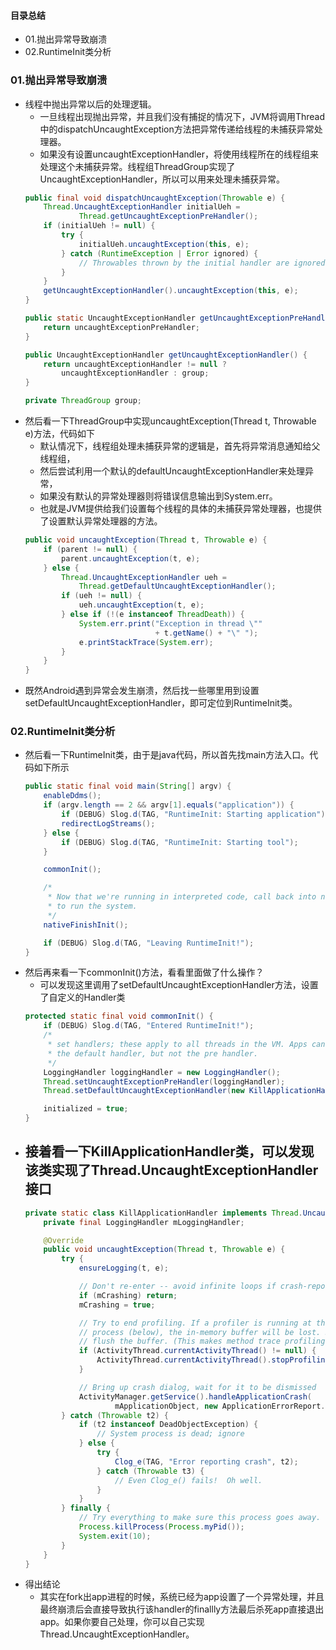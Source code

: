 #### 目录总结
- 01.抛出异常导致崩溃
- 02.RuntimeInit类分析




### 01.抛出异常导致崩溃
- 线程中抛出异常以后的处理逻辑。
    - 一旦线程出现抛出异常，并且我们没有捕捉的情况下，JVM将调用Thread中的dispatchUncaughtException方法把异常传递给线程的未捕获异常处理器。
    - 如果没有设置uncaughtExceptionHandler，将使用线程所在的线程组来处理这个未捕获异常。线程组ThreadGroup实现了UncaughtExceptionHandler，所以可以用来处理未捕获异常。
    ``` java
    public final void dispatchUncaughtException(Throwable e) {
        Thread.UncaughtExceptionHandler initialUeh =
                Thread.getUncaughtExceptionPreHandler();
        if (initialUeh != null) {
            try {
                initialUeh.uncaughtException(this, e);
            } catch (RuntimeException | Error ignored) {
                // Throwables thrown by the initial handler are ignored
            }
        }
        getUncaughtExceptionHandler().uncaughtException(this, e);
    }

    public static UncaughtExceptionHandler getUncaughtExceptionPreHandler() {
        return uncaughtExceptionPreHandler;
    }

    public UncaughtExceptionHandler getUncaughtExceptionHandler() {
        return uncaughtExceptionHandler != null ?
            uncaughtExceptionHandler : group;
    }

    private ThreadGroup group;
    ```
- 然后看一下ThreadGroup中实现uncaughtException(Thread t, Throwable e)方法，代码如下
    - 默认情况下，线程组处理未捕获异常的逻辑是，首先将异常消息通知给父线程组，
    - 然后尝试利用一个默认的defaultUncaughtExceptionHandler来处理异常，
    - 如果没有默认的异常处理器则将错误信息输出到System.err。
    - 也就是JVM提供给我们设置每个线程的具体的未捕获异常处理器，也提供了设置默认异常处理器的方法。
    ``` java
    public void uncaughtException(Thread t, Throwable e) {
        if (parent != null) {
            parent.uncaughtException(t, e);
        } else {
            Thread.UncaughtExceptionHandler ueh =
                Thread.getDefaultUncaughtExceptionHandler();
            if (ueh != null) {
                ueh.uncaughtException(t, e);
            } else if (!(e instanceof ThreadDeath)) {
                System.err.print("Exception in thread \""
                                 + t.getName() + "\" ");
                e.printStackTrace(System.err);
            }
        }
    }
    ```
- 既然Android遇到异常会发生崩溃，然后找一些哪里用到设置setDefaultUncaughtExceptionHandler，即可定位到RuntimeInit类。



### 02.RuntimeInit类分析
- 然后看一下RuntimeInit类，由于是java代码，所以首先找main方法入口。代码如下所示
    ``` java
    public static final void main(String[] argv) {
        enableDdms();
        if (argv.length == 2 && argv[1].equals("application")) {
            if (DEBUG) Slog.d(TAG, "RuntimeInit: Starting application");
            redirectLogStreams();
        } else {
            if (DEBUG) Slog.d(TAG, "RuntimeInit: Starting tool");
        }

        commonInit();

        /*
         * Now that we're running in interpreted code, call back into native code
         * to run the system.
         */
        nativeFinishInit();

        if (DEBUG) Slog.d(TAG, "Leaving RuntimeInit!");
    }
    ```
- 然后再来看一下commonInit()方法，看看里面做了什么操作？
    - 可以发现这里调用了setDefaultUncaughtExceptionHandler方法，设置了自定义的Handler类
    ``` java
    protected static final void commonInit() {
        if (DEBUG) Slog.d(TAG, "Entered RuntimeInit!");
        /*
         * set handlers; these apply to all threads in the VM. Apps can replace
         * the default handler, but not the pre handler.
         */
        LoggingHandler loggingHandler = new LoggingHandler();
        Thread.setUncaughtExceptionPreHandler(loggingHandler);
        Thread.setDefaultUncaughtExceptionHandler(new KillApplicationHandler(loggingHandler));

        initialized = true;
    }
    ```
- 接着看一下KillApplicationHandler类，可以发现该类实现了Thread.UncaughtExceptionHandler 接口
    -
    ``` java
    private static class KillApplicationHandler implements Thread.UncaughtExceptionHandler {
        private final LoggingHandler mLoggingHandler;

        @Override
        public void uncaughtException(Thread t, Throwable e) {
            try {
                ensureLogging(t, e);

                // Don't re-enter -- avoid infinite loops if crash-reporting crashes.
                if (mCrashing) return;
                mCrashing = true;

                // Try to end profiling. If a profiler is running at this point, and we kill the
                // process (below), the in-memory buffer will be lost. So try to stop, which will
                // flush the buffer. (This makes method trace profiling useful to debug crashes.)
                if (ActivityThread.currentActivityThread() != null) {
                    ActivityThread.currentActivityThread().stopProfiling();
                }

                // Bring up crash dialog, wait for it to be dismissed
                ActivityManager.getService().handleApplicationCrash(
                        mApplicationObject, new ApplicationErrorReport.ParcelableCrashInfo(e));
            } catch (Throwable t2) {
                if (t2 instanceof DeadObjectException) {
                    // System process is dead; ignore
                } else {
                    try {
                        Clog_e(TAG, "Error reporting crash", t2);
                    } catch (Throwable t3) {
                        // Even Clog_e() fails!  Oh well.
                    }
                }
            } finally {
                // Try everything to make sure this process goes away.
                Process.killProcess(Process.myPid());
                System.exit(10);
            }
        }
    }
    ```
- 得出结论
    - 其实在fork出app进程的时候，系统已经为app设置了一个异常处理，并且最终崩溃后会直接导致执行该handler的finallly方法最后杀死app直接退出app。如果你要自己处理，你可以自己实现Thread.UncaughtExceptionHandler。







